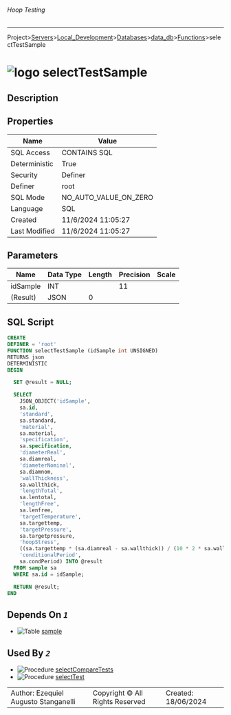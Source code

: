 ###### Hoop Testing
___
Project>[Servers](../../../../Servers.md)>[Local_Development](../../../Local_Development.md)>[Databases](../../Databases.md)>[data_db](../data_db.md)>[Functions](Functions.md)>selectTestSample


# ![logo](../../../../../Images/function64.svg) selectTestSample

## <a name="#Description"></a>Description
> 
## <a name="#Properties"></a>Properties
|Name|Value|
|---|---|
|SQL Access|CONTAINS SQL|
|Deterministic|True|
|Security|Definer|
|Definer|root|
|SQL Mode|NO_AUTO_VALUE_ON_ZERO|
|Language|SQL|
|Created|11/6/2024 11:05:27|
|Last Modified|11/6/2024 11:05:27|


## <a name="#Parameters"></a>Parameters
|Name|Data Type|Length|Precision|Scale|
|---|---|---|---|---|
|idSample|INT||11||
|(Result)|JSON|0|||

## <a name="#SqlScript"></a>SQL Script
```SQL
CREATE
DEFINER = 'root'
FUNCTION selectTestSample (idSample int UNSIGNED)
RETURNS json
DETERMINISTIC
BEGIN

  SET @result = NULL;

  SELECT
    JSON_OBJECT('idSample',
    sa.id,
    'standard',
    sa.standard,
    'material',
    sa.material,
    'specification',
    sa.specification,
    'diameterReal',
    sa.diamreal,
    'diameterNominal',
    sa.diamnom,
    'wallThickness',
    sa.wallthick,
    'lengthTotal',
    sa.lentotal,
    'lengthFree',
    sa.lenfree,
    'targetTemperature',
    sa.targettemp,
    'targetPressure',
    sa.targetpressure,
    'hoopStress',
    ((sa.targettemp * (sa.diamreal - sa.wallthick)) / (10 * 2 * sa.wallthick)),
    'conditionalPeriod',
    sa.condPeriod) INTO @result
  FROM sample sa
  WHERE sa.id = idSample;

  RETURN @result;
END
```

## <a name="#DependsOn"></a>Depends On _`1`_
- ![Table](../../../../../Images/table.svg) [sample](../Tables/sample.md)


## <a name="#UsedBy"></a>Used By _`2`_
- ![Procedure](../../../../../Images/procedure.svg) [selectCompareTests](../Procedures/selectCompareTests.md)
- ![Procedure](../../../../../Images/procedure.svg) [selectTest](../Procedures/selectTest.md)


||||
|---|---|---|
|Author: Ezequiel Augusto Stanganelli|Copyright © All Rights Reserved|Created: 18/06/2024|